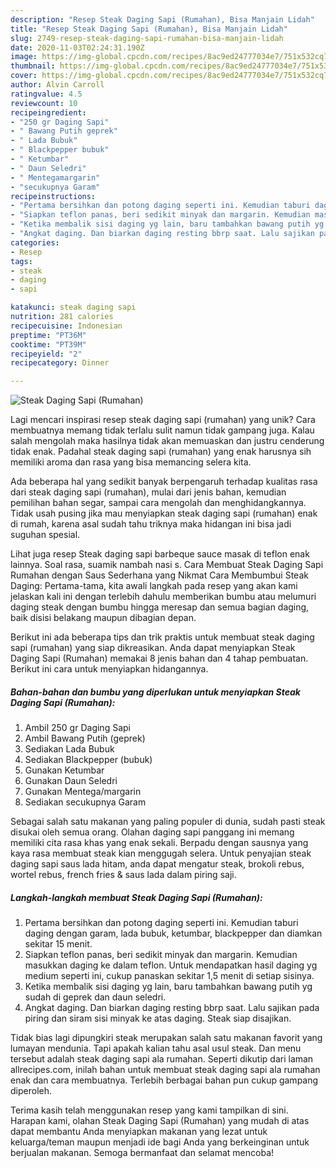 ```yaml
---
description: "Resep Steak Daging Sapi (Rumahan), Bisa Manjain Lidah"
title: "Resep Steak Daging Sapi (Rumahan), Bisa Manjain Lidah"
slug: 2749-resep-steak-daging-sapi-rumahan-bisa-manjain-lidah
date: 2020-11-03T02:24:31.190Z
image: https://img-global.cpcdn.com/recipes/8ac9ed24777034e7/751x532cq70/steak-daging-sapi-rumahan-foto-resep-utama.jpg
thumbnail: https://img-global.cpcdn.com/recipes/8ac9ed24777034e7/751x532cq70/steak-daging-sapi-rumahan-foto-resep-utama.jpg
cover: https://img-global.cpcdn.com/recipes/8ac9ed24777034e7/751x532cq70/steak-daging-sapi-rumahan-foto-resep-utama.jpg
author: Alvin Carroll
ratingvalue: 4.5
reviewcount: 10
recipeingredient:
- "250 gr Daging Sapi"
- " Bawang Putih geprek"
- " Lada Bubuk"
- " Blackpepper bubuk"
- " Ketumbar"
- " Daun Seledri"
- " Mentegamargarin"
- "secukupnya Garam"
recipeinstructions:
- "Pertama bersihkan dan potong daging seperti ini. Kemudian taburi daging dengan garam, lada bubuk, ketumbar, blackpepper dan diamkan sekitar 15 menit."
- "Siapkan teflon panas, beri sedikit minyak dan margarin. Kemudian masukkan daging ke dalam teflon. Untuk mendapatkan hasil daging yg medium seperti ini, cukup panaskan sekitar 1,5 menit di setiap sisinya."
- "Ketika membalik sisi daging yg lain, baru tambahkan bawang putih yg sudah di geprek dan daun seledri."
- "Angkat daging. Dan biarkan daging resting bbrp saat. Lalu sajikan pada piring dan siram sisi minyak ke atas daging. Steak siap disajikan."
categories:
- Resep
tags:
- steak
- daging
- sapi

katakunci: steak daging sapi 
nutrition: 281 calories
recipecuisine: Indonesian
preptime: "PT36M"
cooktime: "PT39M"
recipeyield: "2"
recipecategory: Dinner

---
```



![Steak Daging Sapi (Rumahan)](https://img-global.cpcdn.com/recipes/8ac9ed24777034e7/751x532cq70/steak-daging-sapi-rumahan-foto-resep-utama.jpg)

Lagi mencari inspirasi resep steak daging sapi (rumahan) yang unik? Cara membuatnya memang tidak terlalu sulit namun tidak gampang juga. Kalau salah mengolah maka hasilnya tidak akan memuaskan dan justru cenderung tidak enak. Padahal steak daging sapi (rumahan) yang enak harusnya sih memiliki aroma dan rasa yang bisa memancing selera kita.

Ada beberapa hal yang sedikit banyak berpengaruh terhadap kualitas rasa dari steak daging sapi (rumahan), mulai dari jenis bahan, kemudian pemilihan bahan segar, sampai cara mengolah dan menghidangkannya. Tidak usah pusing jika mau menyiapkan steak daging sapi (rumahan) enak di rumah, karena asal sudah tahu triknya maka hidangan ini bisa jadi suguhan spesial.

Lihat juga resep Steak daging sapi barbeque sauce masak di teflon enak lainnya. Soal rasa, suamik nambah nasi s. Cara Membuat Steak Daging Sapi Rumahan dengan Saus Sederhana yang Nikmat Cara Membumbui Steak Daging: Pertama-tama, kita awali langkah pada resep yang akan kami jelaskan kali ini dengan terlebih dahulu memberikan bumbu atau melumuri daging steak dengan bumbu hingga meresap dan semua bagian daging, baik disisi belakang maupun dibagian depan.


Berikut ini ada beberapa tips dan trik praktis untuk membuat steak daging sapi (rumahan) yang siap dikreasikan. Anda dapat menyiapkan Steak Daging Sapi (Rumahan) memakai 8 jenis bahan dan 4 tahap pembuatan. Berikut ini cara untuk menyiapkan hidangannya.

<!--inarticleads1-->

##### Bahan-bahan dan bumbu yang diperlukan untuk menyiapkan Steak Daging Sapi (Rumahan):

1. Ambil 250 gr Daging Sapi
1. Ambil  Bawang Putih (geprek)
1. Sediakan  Lada Bubuk
1. Sediakan  Blackpepper (bubuk)
1. Gunakan  Ketumbar
1. Gunakan  Daun Seledri
1. Gunakan  Mentega/margarin
1. Sediakan secukupnya Garam


Sebagai salah satu makanan yang paling populer di dunia, sudah pasti steak disukai oleh semua orang. Olahan daging sapi panggang ini memang memiliki cita rasa khas yang enak sekali. Berpadu dengan sausnya yang kaya rasa membuat steak kian menggugah selera. Untuk penyajian steak daging sapi saus lada hitam, anda dapat mengatur steak, brokoli rebus, wortel rebus, french fries &amp; saus lada dalam piring saji. 

<!--inarticleads2-->

##### Langkah-langkah membuat Steak Daging Sapi (Rumahan):

1. Pertama bersihkan dan potong daging seperti ini. Kemudian taburi daging dengan garam, lada bubuk, ketumbar, blackpepper dan diamkan sekitar 15 menit.
1. Siapkan teflon panas, beri sedikit minyak dan margarin. Kemudian masukkan daging ke dalam teflon. Untuk mendapatkan hasil daging yg medium seperti ini, cukup panaskan sekitar 1,5 menit di setiap sisinya.
1. Ketika membalik sisi daging yg lain, baru tambahkan bawang putih yg sudah di geprek dan daun seledri.
1. Angkat daging. Dan biarkan daging resting bbrp saat. Lalu sajikan pada piring dan siram sisi minyak ke atas daging. Steak siap disajikan.


Tidak bias lagi dipungkiri steak merupakan salah satu makanan favorit yang lumayan mendunia. Tapi apakah kalian tahu asal usul steak. Dan menu tersebut adalah steak daging sapi ala rumahan. Seperti dikutip dari laman allrecipes.com, inilah bahan untuk membuat steak daging sapi ala rumahan enak dan cara membuatnya. Terlebih berbagai bahan pun cukup gampang diperoleh. 

Terima kasih telah menggunakan resep yang kami tampilkan di sini. Harapan kami, olahan Steak Daging Sapi (Rumahan) yang mudah di atas dapat membantu Anda menyiapkan makanan yang lezat untuk keluarga/teman maupun menjadi ide bagi Anda yang berkeinginan untuk berjualan makanan. Semoga bermanfaat dan selamat mencoba!
